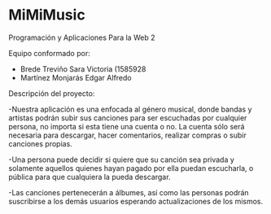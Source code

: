 # MiMiMusic

Programación y Aplicaciones Para la Web 2

Equipo conformado por:
- Brede Treviño Sara Victoria (1585928
- Martínez Monjarás Edgar Alfredo

Descripción del proyecto:

-Nuestra aplicación es una enfocada al género musical, donde bandas y artistas podrán subir sus canciones para ser escuchadas por cualquier 
persona, no importa si esta tiene una cuenta o no. La cuenta sólo será necesaria para descargar, hacer comentarios, realizar compras o 
subir canciones propias.

-Una persona puede decidir si quiere que su canción sea privada y solamente aquellos quienes hayan pagado por ella puedan escucharla, o 
pública para que cualquiera la pueda descargar.

-Las canciones pertenecerán a álbumes, así como las personas podrán suscribirse a los demás usuarios esperando actualizaciones de los 
mismos.


